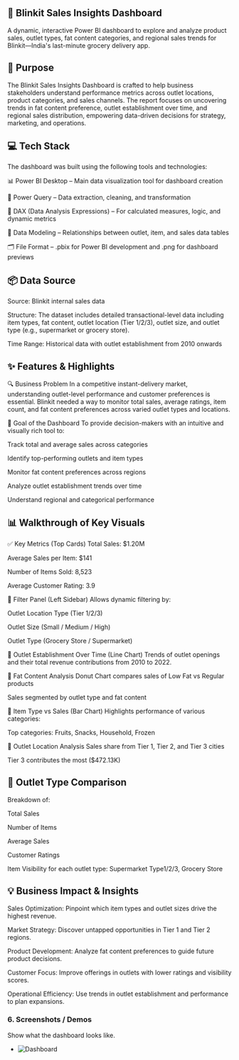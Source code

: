 ## 🛒 Blinkit Sales Insights Dashboard
A dynamic, interactive Power BI dashboard to explore and analyze product sales, outlet types, fat content categories, and regional sales trends for Blinkit—India's last-minute grocery delivery app.

## 🎯 Purpose
The Blinkit Sales Insights Dashboard is crafted to help business stakeholders understand performance metrics across outlet locations, product categories, and sales channels. The report focuses on uncovering trends in fat content preference, outlet establishment over time, and regional sales distribution, empowering data-driven decisions for strategy, marketing, and operations.

## 💻 Tech Stack
The dashboard was built using the following tools and technologies:

📊 Power BI Desktop – Main data visualization tool for dashboard creation

🔄 Power Query – Data extraction, cleaning, and transformation

🧠 DAX (Data Analysis Expressions) – For calculated measures, logic, and dynamic metrics

🧩 Data Modeling – Relationships between outlet, item, and sales data tables

🗂️ File Format – .pbix for Power BI development and .png for dashboard previews

## 📦 Data Source
Source: Blinkit internal sales data

Structure: The dataset includes detailed transactional-level data including item types, fat content, outlet location (Tier 1/2/3), outlet size, and outlet type (e.g., supermarket or grocery store).

Time Range: Historical data with outlet establishment from 2010 onwards

## ✨ Features & Highlights
🔍 Business Problem
In a competitive instant-delivery market, understanding outlet-level performance and customer preferences is essential. Blinkit needed a way to monitor total sales, average ratings, item count, and fat content preferences across varied outlet types and locations.

🎯 Goal of the Dashboard
To provide decision-makers with an intuitive and visually rich tool to:

Track total and average sales across categories

Identify top-performing outlets and item types

Monitor fat content preferences across regions

Analyze outlet establishment trends over time

Understand regional and categorical performance

## 📊 Walkthrough of Key Visuals
✅ Key Metrics (Top Cards)
Total Sales: $1.20M

Average Sales per Item: $141

Number of Items Sold: 8,523

Average Customer Rating: 3.9

🧭 Filter Panel (Left Sidebar)
Allows dynamic filtering by:

Outlet Location Type (Tier 1/2/3)

Outlet Size (Small / Medium / High)

Outlet Type (Grocery Store / Supermarket)

🏪 Outlet Establishment Over Time (Line Chart)
Trends of outlet openings and their total revenue contributions from 2010 to 2022.

🥬 Fat Content Analysis
Donut Chart compares sales of Low Fat vs Regular products

Sales segmented by outlet type and fat content

🍎 Item Type vs Sales (Bar Chart)
Highlights performance of various categories:

Top categories: Fruits, Snacks, Household, Frozen

📍 Outlet Location Analysis
Sales share from Tier 1, Tier 2, and Tier 3 cities

Tier 3 contributes the most ($472.13K)

## 🏢 Outlet Type Comparison
Breakdown of:

Total Sales

Number of Items

Average Sales

Customer Ratings

Item Visibility
for each outlet type: Supermarket Type1/2/3, Grocery Store

## 💡 Business Impact & Insights
Sales Optimization: Pinpoint which item types and outlet sizes drive the highest revenue.

Market Strategy: Discover untapped opportunities in Tier 1 and Tier 2 regions.

Product Development: Analyze fat content preferences to guide future product decisions.

Customer Focus: Improve offerings in outlets with lower ratings and visibility scores.

Operational Efficiency: Use trends in outlet establishment and performance to plan expansions.

### 6. Screenshots / Demos

Show what the dashboard looks like.

- ![Dashboard]([https://github.com/santosh-datahub/Pizza_sales/blob/main/Screenshot%20HOME%20.png](https://github.com/santosh-datahub/blinkit_sales-/blob/main/Snapshot%20%20.png))



